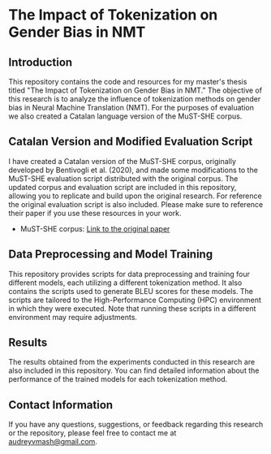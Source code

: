 # The Impact of Tokenization on Gender Bias in NMT

## Introduction
This repository contains the code and resources for my master's thesis titled "The Impact of Tokenization on Gender Bias in NMT." The objective of this research is to analyze the influence of tokenization methods on gender bias in Neural Machine Translation (NMT). For the purposes of evaluation we also created a Catalan language version of the MuST-SHE corpus. 

## Catalan Version and Modified Evaluation Script
I have created a Catalan version of the MuST-SHE corpus, originally developed by Bentivogli et al. (2020), and made some modifications to the MuST-SHE evaluation script distributed with the original corpus. The updated corpus and evaluation script are included in this repository, allowing you to replicate and build upon the original research. For reference the original evaluation script is also included. Please make sure to reference their paper if you use these resources in your work.

- MuST-SHE corpus: [Link to the original paper](https://arxiv.org/abs/2006.05754)

## Data Preprocessing and Model Training
This repository provides scripts for data preprocessing and training four different models, each utilizing a different tokenization method. It also contains the scripts used to generate BLEU scores for these models. The scripts are tailored to the High-Performance Computing (HPC) environment in which they were executed. Note that running these scripts in a different environment may require adjustments.

## Results
The results obtained from the experiments conducted in this research are also included in this repository. You can find detailed information about the performance of the trained models for each tokenization method.

## Contact Information
If you have any questions, suggestions, or feedback regarding this research or the repository, please feel free to contact me at audreyvmash@gmail.com.


